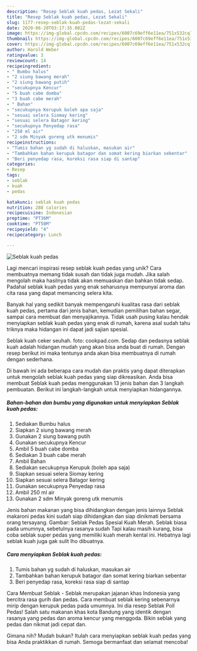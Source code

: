 ```yaml
---
description: "Resep Seblak kuah pedas, Lezat Sekali"
title: "Resep Seblak kuah pedas, Lezat Sekali"
slug: 1177-resep-seblak-kuah-pedas-lezat-sekali
date: 2020-06-20T03:17:35.002Z
image: https://img-global.cpcdn.com/recipes/6007c69eff6e11ea/751x532cq70/seblak-kuah-pedas-foto-resep-utama.jpg
thumbnail: https://img-global.cpcdn.com/recipes/6007c69eff6e11ea/751x532cq70/seblak-kuah-pedas-foto-resep-utama.jpg
cover: https://img-global.cpcdn.com/recipes/6007c69eff6e11ea/751x532cq70/seblak-kuah-pedas-foto-resep-utama.jpg
author: Harold Weber
ratingvalue: 3
reviewcount: 14
recipeingredient:
- " Bumbu halus"
- "2 siung bawang merah"
- "2 siung bawang putih"
- "secukupnya Kencur"
- "5 buah cabe domba"
- "3 buah cabe merah"
- " Bahan"
- "secukupnya Kerupuk boleh apa saja"
- "sesuai selera Siomay kering"
- "sesuai selera Batagor kering"
- "secukupnya Penyedap rasa"
- "250 ml air"
- "2 sdm Minyak goreng utk menumis"
recipeinstructions:
- "Tumis bahan yg sudah di haluskan, masukan air"
- "Tambahkan bahan kerupuk batagor dan somat kering biarkan sebentar"
- "Beri penyedap rasa, koreksi rasa siap di santap"
categories:
- Resep
tags:
- seblak
- kuah
- pedas

katakunci: seblak kuah pedas 
nutrition: 288 calories
recipecuisine: Indonesian
preptime: "PT36M"
cooktime: "PT50M"
recipeyield: "4"
recipecategory: Lunch

---
```



![Seblak kuah pedas](https://img-global.cpcdn.com/recipes/6007c69eff6e11ea/751x532cq70/seblak-kuah-pedas-foto-resep-utama.jpg)

Lagi mencari inspirasi resep seblak kuah pedas yang unik? Cara membuatnya memang tidak susah dan tidak juga mudah. Jika salah mengolah maka hasilnya tidak akan memuaskan dan bahkan tidak sedap. Padahal seblak kuah pedas yang enak seharusnya mempunyai aroma dan cita rasa yang dapat memancing selera kita.

Banyak hal yang sedikit banyak mempengaruhi kualitas rasa dari seblak kuah pedas, pertama dari jenis bahan, kemudian pemilihan bahan segar, sampai cara membuat dan menyajikannya. Tidak usah pusing kalau hendak menyiapkan seblak kuah pedas yang enak di rumah, karena asal sudah tahu triknya maka hidangan ini dapat jadi sajian spesial.

Seblak kuah ceker seuhah. foto: cookpad.com. Sedap dan pedasnya seblak kuah adalah hidangan mudah yang akan bisa anda buat di rumah. Dengan resep berikut ini maka tentunya anda akan bisa membuatnya di rumah dengan sederhana.


Di bawah ini ada beberapa cara mudah dan praktis yang dapat diterapkan untuk mengolah seblak kuah pedas yang siap dikreasikan. Anda bisa membuat Seblak kuah pedas menggunakan 13 jenis bahan dan 3 langkah pembuatan. Berikut ini langkah-langkah untuk menyiapkan hidangannya.

<!--inarticleads1-->

##### Bahan-bahan dan bumbu yang digunakan untuk menyiapkan Seblak kuah pedas:

1. Sediakan  Bumbu halus
1. Siapkan 2 siung bawang merah
1. Gunakan 2 siung bawang putih
1. Gunakan secukupnya Kencur
1. Ambil 5 buah cabe domba
1. Sediakan 3 buah cabe merah
1. Ambil  Bahan
1. Sediakan secukupnya Kerupuk (boleh apa saja)
1. Siapkan sesuai selera Siomay kering
1. Siapkan sesuai selera Batagor kering
1. Gunakan secukupnya Penyedap rasa
1. Ambil 250 ml air
1. Gunakan 2 sdm Minyak goreng utk menumis


Jenis bahan makanan yang bisa dihidangkan dengan jenis lainnya Seblak makaroni pedas kini sudah siap dihidangkan dan siap dinikmati bersama orang tersayang. Gambar: Seblak Pedas Spesial Kuah Merah. Seblak biasa pada umumnya, sebetulnya rasanya sudah Tapi kalau masih kurang, bisa coba seblak super pedas yang memiliki kuah merah kental ini. Hebatnya lagi seblak kuah juga gak sulit lho dibuatnya. 

<!--inarticleads2-->

##### Cara menyiapkan Seblak kuah pedas:

1. Tumis bahan yg sudah di haluskan, masukan air
1. Tambahkan bahan kerupuk batagor dan somat kering biarkan sebentar
1. Beri penyedap rasa, koreksi rasa siap di santap


Cara Membuat Seblak - Seblak merupakan jajanan khas Indonesia yang bercitra rasa gurih dan pedas. Cara membuat seblak kering sebenarnya mirip dengan kerupuk pedas pada umumnya. Ini dia resep Seblak Poll Pedas! Salah satu makanan khas kota Bandung yang identik dengan rasanya yang pedas dan aroma kencur yang menggoda. Bikin seblak yang pedas dan nikmat jadi cepat dan. 

Gimana nih? Mudah bukan? Itulah cara menyiapkan seblak kuah pedas yang bisa Anda praktikkan di rumah. Semoga bermanfaat dan selamat mencoba!
